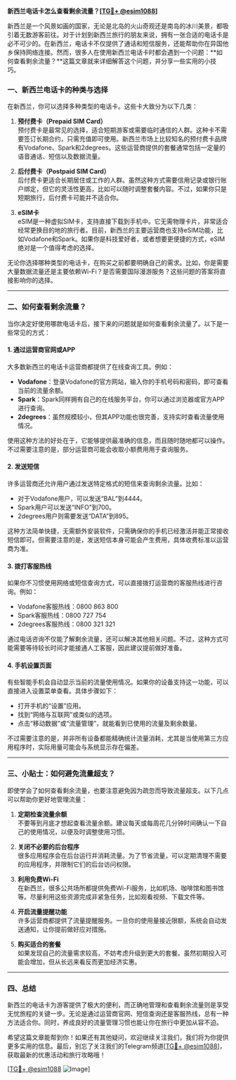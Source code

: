 **新西兰电话卡怎么查看剩余流量？[[TG💪+ @esim1088](https://t.me/s/esim1088)]**

新西兰是一个风景如画的国家，无论是北岛的火山奇观还是南岛的冰川美景，都吸引着无数游客前往。对于计划到新西兰旅行的朋友来说，拥有一张合适的电话卡是必不可少的。在新西兰，电话卡不仅提供了通话和短信服务，还能帮助你在异国他乡保持网络连接。然而，很多人在使用新西兰电话卡时都会遇到一个问题：**如何查看剩余流量？**这篇文章就来详细解答这个问题，并分享一些实用的小技巧。

### 一、新西兰电话卡的种类与选择

在新西兰，你可以选择多种类型的电话卡。这些卡大致分为以下几类：

1. **预付费卡（Prepaid SIM Card）**  
   预付费卡是最常见的选择，适合短期游客或需要临时通信的人群。这种卡不需要签订长期合约，只需充值即可使用。新西兰市场上比较知名的预付费卡品牌有Vodafone、Spark和2degrees。这些运营商提供的套餐通常包括一定量的语音通话、短信以及数据流量。

2. **后付费卡（Postpaid SIM Card）**  
   后付费卡更适合长期居住或工作的人群。虽然这种方式需要信用记录或银行账户绑定，但它的灵活性更高，比如可以随时调整套餐内容。不过，如果你只是短期旅行，后付费卡可能并不适合你。

3. **eSIM卡**  
   eSIM是一种虚拟SIM卡，支持直接下载到手机中。它无需物理卡片，非常适合经常更换目的地的旅行者。目前，新西兰的主要运营商也支持eSIM功能，比如Vodafone和Spark。如果你是科技爱好者，或者想要更便捷的方式，eSIM绝对是一个值得考虑的选择。

无论你选择哪种类型的电话卡，在购买之前都要明确自己的需求。比如，你是需要大量数据流量还是主要依赖Wi-Fi？是否需要国际漫游服务？这些问题的答案将直接影响你的选择。

---

### 二、如何查看剩余流量？

当你决定好使用哪款电话卡后，接下来的问题就是如何查看剩余流量了。以下是一些常见的方式：

#### 1. **通过运营商官网或APP**
大多数新西兰的电话卡运营商都提供了在线查询工具。例如：
- **Vodafone**：登录Vodafone的官方网站，输入你的手机号码和密码，即可查看当前的流量余额。
- **Spark**：Spark同样拥有自己的在线服务平台，你可以通过浏览器或官方APP进行查询。
- **2degrees**：虽然规模较小，但其APP功能也很完善，支持实时查看流量使用情况。

使用这种方法的好处在于，它能够提供最准确的信息，而且随时随地都可以操作。不过需要注意的是，部分运营商可能会收取小额费用用于查询服务。

#### 2. **发送短信**
许多运营商还允许用户通过发送特定格式的短信来查询剩余流量。比如：
- 对于Vodafone用户，可以发送“BAL”到4444。
- Spark用户可以发送“INFO”到700。
- 2degrees用户则需要发送“DATA”到895。

这种方法简单快捷，无需额外安装软件，只需确保你的手机已经激活并能正常接收短信即可。但需要注意的是，发送短信本身可能会产生费用，具体收费标准以运营商为准。

#### 3. **拨打客服热线**
如果你不习惯使用网络或短信查询方式，可以直接拨打运营商的客服热线进行咨询。例如：
- Vodafone客服热线：0800 863 800
- Spark客服热线：0800 727 754
- 2degrees客服热线：0800 321 321

通过电话咨询不仅能了解剩余流量，还可以解决其他相关问题。不过，这种方式可能需要等待较长时间才能接通人工客服，因此建议提前做好准备。

#### 4. **手机设置页面**
有些智能手机会自动显示当前的流量使用情况。如果你的设备支持这一功能，可以直接进入设置菜单查看。具体步骤如下：
- 打开手机的“设置”应用。
- 找到“网络与互联网”或类似的选项。
- 点击“移动数据”或“流量管理”，就能看到已使用的流量及剩余数量。

不过需要注意的是，并非所有设备都能精确统计流量消耗，尤其是当使用第三方应用程序时，实际用量可能会与系统显示存在偏差。

---

### 三、小贴士：如何避免流量超支？

即使学会了如何查看剩余流量，也要注意避免因为疏忽而导致流量超支。以下几点可以帮助你更好地管理流量：

1. **定期检查流量余额**  
   不要等到月底才想起查看流量余额。建议每天或每周花几分钟时间确认一下自己的使用情况，以便及时调整使用习惯。

2. **关闭不必要的后台程序**  
   很多应用程序会在后台运行并消耗流量。为了节省流量，可以定期清理不需要的应用程序，并限制它们的后台访问权限。

3. **利用免费Wi-Fi**  
   在新西兰，很多公共场所都提供免费Wi-Fi服务，比如机场、咖啡馆和图书馆等。尽量利用这些资源完成非紧急任务，比如观看视频、下载文件等。

4. **开启流量提醒功能**  
   许多运营商都提供了流量提醒服务。一旦你的使用量接近限额，系统会自动发送通知，让你提前做好应对措施。

5. **购买适合的套餐**  
   如果发现自己的流量需求较高，不妨考虑升级到更大的套餐。虽然初期投入可能会增加，但从长远来看反而更加经济实惠。

---

### 四、总结

新西兰的电话卡为游客提供了极大的便利，而正确地管理和查看剩余流量则是享受无忧旅程的关键一步。无论是通过运营商官网、短信查询还是客服热线，总有一种方法适合你。同时，养成良好的流量管理习惯也能让你在旅行中更加从容不迫。

希望这篇文章能帮到你！如果还有其他疑问，欢迎继续关注我们，我们将为你提供更多实用的信息。最后，别忘了关注我们的Telegram频道[[TG💪+ @esim1088](https://t.me/s/esim1088)]，获取最新的优惠活动和旅行攻略哦！

[[TG💪+ @esim1088](https://t.me/s/esim1088) ![Image](https://i.postimg.cc/4NQfJmqS/Snipaste-2025-05-13-00-14-12.png)]
